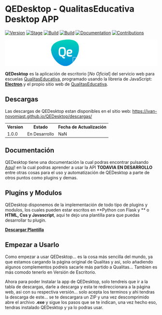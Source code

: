 # QEDesktop - QualitasEducativa Desktop APP

[![Version](https://img.shields.io/badge/QEDesktop-1.0.0-brightgreen.svg?maxAge=259200)]()
[![Stage](https://img.shields.io/badge/Release-UnderDevelopment-orange.svg)]()
[![Build](https://img.shields.io/badge/Supported_OS-Windows-blue.svg)]()
[![Build](https://img.shields.io/badge/Supported_OS-MacOs-white.svg)]()
[![Documentation](https://img.shields.io/badge/Docs-Press_Here!-purple.svg?maxAge=259200)](https://ivan-novomiast.github.io/QEDesktop/documentacion/)
[![Contributions](https://img.shields.io/badge/Contributions-Press_Here!-yellow.svg?maxAge=259200)](https://ivan-novomiast.github.io/QEDesktop/contribucion/)

<img src="resources/images/QEDesktop Whide logo.png" alt="logo_v1_wide_design_png"/>


**QEDesktop** es la aplicación de escritorio [*No Oficial*] del servicio web para escuelas <a href="https://qualitaseducativa.com/">QualitasEducativa</a>, programado usando la libreria de JavaScript: <a href="https://electronjs.org/"><b>Electron</b></a>.y el propio sitio web de <a href="https://qualitaseducativa.com/">QualitasEducativa</a>.

## Descargas
Las descargas de QEDesktop estan disponibles en el sitio web: https://ivan-novomiast.github.io/QEDesktop/descargas/

<table>
    <tr>
    <th>Version</th>
    <th>Estado</th> 
    <th>Fecha de Actualización</th>
  </tr>
    <tr>
    <td>1.0.0</td>
    <td>En Desarrollo</td>
    <td>NaN</td>
  </tr>
</table>

## Documentación
QEDesktop tiene una documentación la cual podras encontrar pulsando <a href="https://ivan-novomiast.github.io/QEDesktop/documentacion/">Aqui</a>! en la cual podras aprender a usar la API **TODAVIA EN DESARROLLO** entre otras cosas para el uso y automatización de QEDesktop a parte de otros puntos como plugins y demas.

## Plugins y Modulos
QEDesktop disponemos de la implementación de todo tipo de plugins y modulos, los cuales pueden estar escritos en **Python con Flask y ** o **HTML, Css y Javascript**, aqui te dejo una plantilla para que puedas desarrollar tu plugin.

**<a href="https://">Descargar Plantilla</a>**

## **Empezar a Usarlo**
Como empezar a usar QEDesktop... es la cosa más sencilla del mundo, ya que estamos cargando la página original de Qualitas y asi, solo añadiendo algunos complementos podreis sacarle más partido a Qualitas... Tambien es más comodo tenerlo en Versión de Escritorio.

Ahora para poder Instalar la app de QEDesktop, solo tendreis que ir a la tabla de descargas, darle a descarga y esta te redireccionara a la página web, asi con su respectiva versión... solo acepta los terminos y ahi tendras la descarga de este... se te descargara un ZIP y una vez descomprimido abre el archivo **.exe** y sigue los pasos que se te indican, una vez hecho eso, tendras instalado QEDesktop y ya lo podras usar.
